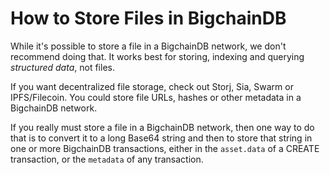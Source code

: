 # How to Store Files in BigchainDB

While it's possible to store a file in a BigchainDB network, we don't recommend doing that. It works best for storing, indexing and querying _structured data_, not files.

If you want decentralized file storage, check out Storj, Sia, Swarm or IPFS/Filecoin. You could store file URLs, hashes or other metadata in a BigchainDB network.

If you really must store a file in a BigchainDB network, then one way to do that is to convert it to a long Base64 string and then to store that string in one or more BigchainDB transactions, either in the `asset.data` of a CREATE transaction, or the `metadata` of any transaction.
